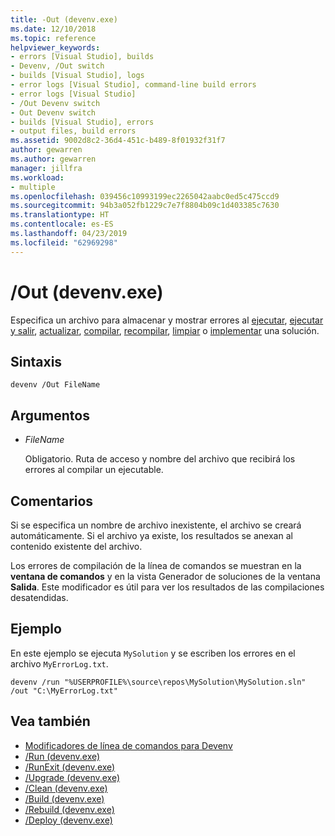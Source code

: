 ```yaml
---
title: -Out (devenv.exe)
ms.date: 12/10/2018
ms.topic: reference
helpviewer_keywords:
- errors [Visual Studio], builds
- Devenv, /Out switch
- builds [Visual Studio], logs
- error logs [Visual Studio], command-line build errors
- error logs [Visual Studio]
- /Out Devenv switch
- Out Devenv switch
- builds [Visual Studio], errors
- output files, build errors
ms.assetid: 9002d8c2-36d4-451c-b489-8f01932f31f7
author: gewarren
ms.author: gewarren
manager: jillfra
ms.workload:
- multiple
ms.openlocfilehash: 039456c10993199ec2265042aabc0ed5c475ccd9
ms.sourcegitcommit: 94b3a052fb1229c7e7f8804b09c1d403385c7630
ms.translationtype: HT
ms.contentlocale: es-ES
ms.lasthandoff: 04/23/2019
ms.locfileid: "62969298"
---
```

# <a name="out-devenvexe"></a>/Out (devenv.exe)

Especifica un archivo para almacenar y mostrar errores al [ejecutar](run-devenv-exe.md), [ejecutar y salir](runexit-devenv-exe.md), [actualizar](upgrade-devenv-exe.md), [compilar](build-devenv-exe.md), [recompilar](rebuild-devenv-exe.md), [limpiar](clean-devenv-exe.md) o [implementar](deploy-devenv-exe.md) una solución.

## <a name="syntax"></a>Sintaxis

```shell
devenv /Out FileName
```

## <a name="arguments"></a>Argumentos

- *FileName*

  Obligatorio. Ruta de acceso y nombre del archivo que recibirá los errores al compilar un ejecutable.

## <a name="remarks"></a>Comentarios

Si se especifica un nombre de archivo inexistente, el archivo se creará automáticamente. Si el archivo ya existe, los resultados se anexan al contenido existente del archivo.

Los errores de compilación de la línea de comandos se muestran en la **ventana de comandos** y en la vista Generador de soluciones de la ventana **Salida**. Este modificador es útil para ver los resultados de las compilaciones desatendidas.

## <a name="example"></a>Ejemplo

En este ejemplo se ejecuta `MySolution` y se escriben los errores en el archivo `MyErrorLog.txt`.

```shell
devenv /run "%USERPROFILE%\source\repos\MySolution\MySolution.sln" /out "C:\MyErrorLog.txt"
```

## <a name="see-also"></a>Vea también

- [Modificadores de línea de comandos para Devenv](../../ide/reference/devenv-command-line-switches.md)
- [/Run (devenv.exe)](../../ide/reference/run-devenv-exe.md)
- [/RunExit (devenv.exe)](runexit-devenv-exe.md)
- [/Upgrade (devenv.exe)](upgrade-devenv-exe.md)
- [/Clean (devenv.exe)](clean-devenv-exe.md)
- [/Build (devenv.exe)](../../ide/reference/build-devenv-exe.md)
- [/Rebuild (devenv.exe)](../../ide/reference/rebuild-devenv-exe.md)
- [/Deploy (devenv.exe)](../../ide/reference/deploy-devenv-exe.md)